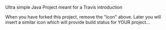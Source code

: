 

Ultra simple Java Project meant for a Travis introduction

When you have forked this project, remove the "icon" above. Later you will insert a similar icon which will provide build status for YOUR project...
